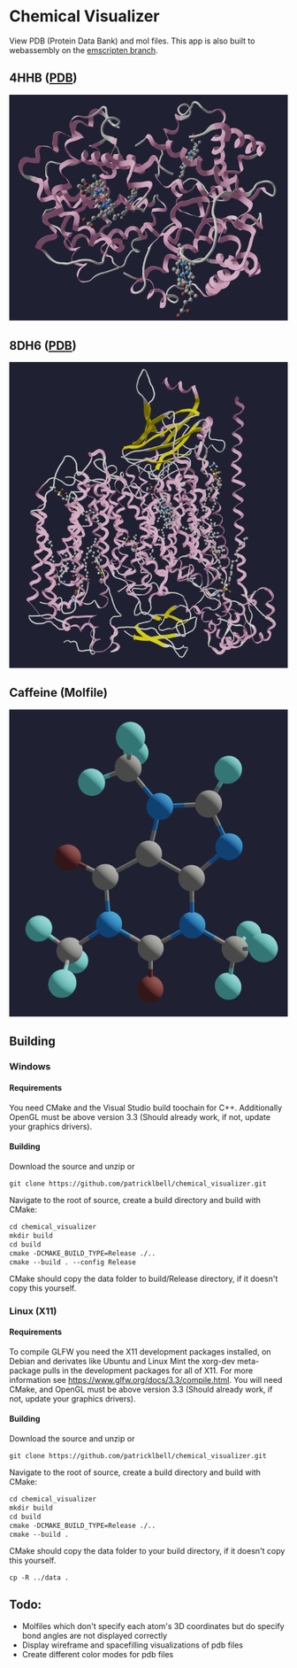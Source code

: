 # Chemical Visualizer
View PDB (Protein Data Bank) and mol files. This app is also built to webassembly on the [emscripten branch](https://github.com/patricklbell/chemical_visualizer/tree/emscripten).

## 4HHB ([PDB](https://www.rcsb.org/structure/4HHB))
![4HHB PDB file](https://github.com/patricklbell/chemical_visualizer/blob/main/screenshot_pdb_4hhb.png?raw=true)


## 8DH6 ([PDB](https://www.rcsb.org/structure/8DH6))
![8DH6 PDB file](https://github.com/patricklbell/chemical_visualizer/blob/main/screenshot_pdb_8dh6.png?raw=true)

## Caffeine (Molfile)
![Caffeine Molfile](https://github.com/patricklbell/chemical_visualizer/blob/main/screenshot_mol_caffeine.png?raw=true)

## Building
### Windows
#### Requirements
You need CMake and the Visual Studio build toochain for C++. Additionally OpenGL
must be above version 3.3 (Should already work, if not, update your graphics 
drivers). 
#### Building
Download the source and unzip or 
```
git clone https://github.com/patricklbell/chemical_visualizer.git
```
Navigate to the root of source, create a build directory and build with CMake:
```
cd chemical_visualizer
mkdir build
cd build
cmake -DCMAKE_BUILD_TYPE=Release ./..
cmake --build . --config Release
```
CMake should copy the data folder to build/Release directory, if it doesn't copy
this yourself.

### Linux (X11)
#### Requirements
To compile GLFW you need the X11 development packages installed, on Debian and 
derivates like Ubuntu and Linux Mint the xorg-dev meta-package pulls in the 
development packages for all of X11. For more information see 
https://www.glfw.org/docs/3.3/compile.html. You will need CMake, and OpenGL 
must be above version 3.3 (Should already work, if not, update your graphics 
drivers).
#### Building
Download the source and unzip or 
```
git clone https://github.com/patricklbell/chemical_visualizer.git
```
Navigate to the root of source, create a build directory and build with CMake:
```
cd chemical_visualizer
mkdir build
cd build
cmake -DCMAKE_BUILD_TYPE=Release ./..
cmake --build .
```
CMake should copy the data folder to your build directory, if it doesn't copy 
this yourself.
```
cp -R ../data .
```

## Todo:
- Molfiles which don't specify each atom's 3D coordinates but do specify bond 
angles are not displayed correctly
- Display wireframe and spacefilling visualizations of pdb files
- Create different color modes for pdb files
